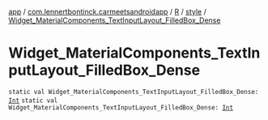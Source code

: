 [app](../../../index.md) / [com.lennertbontinck.carmeetsandroidapp](../../index.md) / [R](../index.md) / [style](index.md) / [Widget_MaterialComponents_TextInputLayout_FilledBox_Dense](./-widget_-material-components_-text-input-layout_-filled-box_-dense.md)

# Widget_MaterialComponents_TextInputLayout_FilledBox_Dense

`static val Widget_MaterialComponents_TextInputLayout_FilledBox_Dense: `[`Int`](https://kotlinlang.org/api/latest/jvm/stdlib/kotlin/-int/index.html)
`static val Widget_MaterialComponents_TextInputLayout_FilledBox_Dense: `[`Int`](https://kotlinlang.org/api/latest/jvm/stdlib/kotlin/-int/index.html)